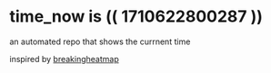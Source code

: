 # time_now is (( 1710622800287 ))

an automated repo that shows the currnent time

inspired by [breakingheatmap](https://github.com/breakingheatmap/breakingheatmap)